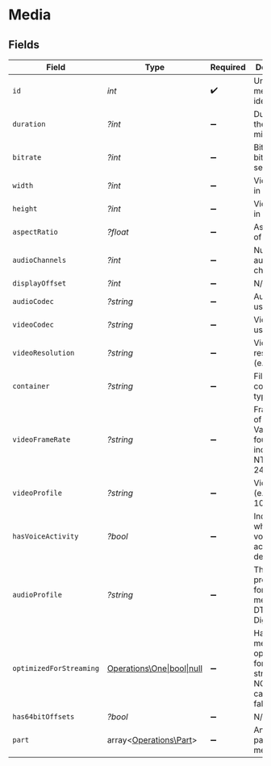 # Media


## Fields

| Field                                                                              | Type                                                                               | Required                                                                           | Description                                                                        | Example                                                                            |
| ---------------------------------------------------------------------------------- | ---------------------------------------------------------------------------------- | ---------------------------------------------------------------------------------- | ---------------------------------------------------------------------------------- | ---------------------------------------------------------------------------------- |
| `id`                                                                               | *int*                                                                              | :heavy_check_mark:                                                                 | Unique media identifier.                                                           | 387322                                                                             |
| `duration`                                                                         | *?int*                                                                             | :heavy_minus_sign:                                                                 | Duration of the media in milliseconds.                                             | 9610350                                                                            |
| `bitrate`                                                                          | *?int*                                                                             | :heavy_minus_sign:                                                                 | Bitrate in bits per second.                                                        | 25512                                                                              |
| `width`                                                                            | *?int*                                                                             | :heavy_minus_sign:                                                                 | Video width in pixels.                                                             | 3840                                                                               |
| `height`                                                                           | *?int*                                                                             | :heavy_minus_sign:                                                                 | Video height in pixels.                                                            | 1602                                                                               |
| `aspectRatio`                                                                      | *?float*                                                                           | :heavy_minus_sign:                                                                 | Aspect ratio of the video.                                                         | 2.35                                                                               |
| `audioChannels`                                                                    | *?int*                                                                             | :heavy_minus_sign:                                                                 | Number of audio channels.                                                          | 6                                                                                  |
| `displayOffset`                                                                    | *?int*                                                                             | :heavy_minus_sign:                                                                 | N/A                                                                                | 50                                                                                 |
| `audioCodec`                                                                       | *?string*                                                                          | :heavy_minus_sign:                                                                 | Audio codec used.                                                                  | eac3                                                                               |
| `videoCodec`                                                                       | *?string*                                                                          | :heavy_minus_sign:                                                                 | Video codec used.                                                                  | hevc                                                                               |
| `videoResolution`                                                                  | *?string*                                                                          | :heavy_minus_sign:                                                                 | Video resolution (e.g., 4k).                                                       | 4k                                                                                 |
| `container`                                                                        | *?string*                                                                          | :heavy_minus_sign:                                                                 | File container type.                                                               | mkv                                                                                |
| `videoFrameRate`                                                                   | *?string*                                                                          | :heavy_minus_sign:                                                                 | Frame rate of the video. Values found include NTSC, PAL, 24p<br/>                  | 24p                                                                                |
| `videoProfile`                                                                     | *?string*                                                                          | :heavy_minus_sign:                                                                 | Video profile (e.g., main 10).                                                     | main 10                                                                            |
| `hasVoiceActivity`                                                                 | *?bool*                                                                            | :heavy_minus_sign:                                                                 | Indicates whether voice activity is detected.                                      | false                                                                              |
| `audioProfile`                                                                     | *?string*                                                                          | :heavy_minus_sign:                                                                 | The audio profile used for the media (e.g., DTS, Dolby Digital, etc.).             | dts                                                                                |
| `optimizedForStreaming`                                                            | [Operations\One\|bool\|null](../../Models/Operations/OptimizedForStreaming.md)     | :heavy_minus_sign:                                                                 | Has this media been optimized for streaming. NOTE: This can be 0, 1, false or true |                                                                                    |
| `has64bitOffsets`                                                                  | *?bool*                                                                            | :heavy_minus_sign:                                                                 | N/A                                                                                | false                                                                              |
| `part`                                                                             | array<[Operations\Part](../../Models/Operations/Part.md)>                          | :heavy_minus_sign:                                                                 | An array of parts for this media item.                                             |                                                                                    |